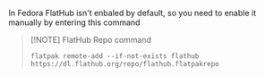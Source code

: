 In Fedora FlatHub isn't enbaled by default, so you need to enable it manually by entering this command

>[!NOTE] FlatHub Repo command
>```
>flatpak remote-add --if-not-exists flathub https://dl.flathub.org/repo/flathub.flatpakrepo
>```